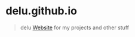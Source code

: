 # delu.github.io

> delu [Website](https://delu777.github.io/delu001.github.io/) for my projects and other stuff

